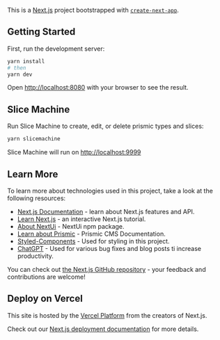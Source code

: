 This is a [Next.js](https://nextjs.org/) project bootstrapped with [`create-next-app`](https://github.com/vercel/next.js/tree/canary/packages/create-next-app).

## Getting Started

First, run the development server:

```bash
yarn install
# then
yarn dev
```

Open [http://localhost:8080](http://localhost:8080) with your browser to see the result.

## Slice Machine

Run Slice Machine to create, edit, or delete prismic types and slices:

```bash
yarn slicemachine
```

Slice Machine will run on [http://localhost:9999](http://localhost:9999)

## Learn More

To learn more about technologies used in this project, take a look at the following resources:

- [Next.js Documentation](https://nextjs.org/docs) - learn about Next.js features and API.
- [Learn Next.js](https://nextjs.org/learn) - an interactive Next.js tutorial.
- [About NextUi](https://nextui.org) - NextUi npm package.
- [Learn about Prismic](https://prismic.io/docs/nextjs) - Prismic CMS Documentation.
- [Styled-Components](https://styled-components.com/docs) - Used for styling in this project.
- [ChatGPT](https://chat.openai.com/chat) - Used for various bug fixes and blog posts ti increase productivity.

You can check out [the Next.js GitHub repository](https://github.com/vercel/next.js/) - your feedback and contributions are welcome!

## Deploy on Vercel

This site is hosted by the [Vercel Platform](https://vercel.com/docs) from the creators of Next.js. 

Check out our [Next.js deployment documentation](https://nextjs.org/docs/deployment) for more details.
